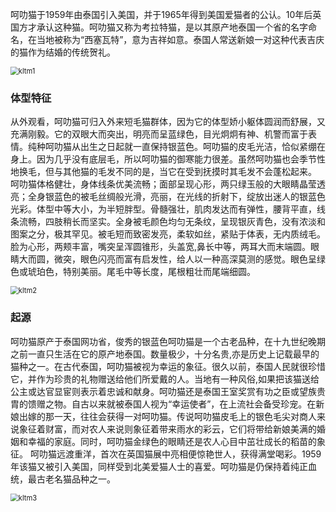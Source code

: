 呵叻猫于1959年由泰国引入美国，并于1965年得到美国爱猫者的公认。10年后英国方才承认这种猫。呵叻猫又称为考拉特猫，是以其原产地泰国一个省的名字命名，在当地被称为“西塞瓦特”，意为吉祥如意。泰国人常送新娘一对这种代表吉庆的猫作为结婚的传统贺礼。

<img src="https://cdn.jsdelivr.net/gh/six3git/six3git.github.com/images/kltm1.jpg" alt="kltm1" style="zoom:80%;" />

### 体型特征

从外观看，呵叻猫可归入外来短毛猫群体，因为它的体型娇小躯体圆润而舒展，又充满刚毅。它的双眼大而突出，明亮而呈蓝绿色，目光炯炯有神、机警而富于表情。纯种呵叻猫从出生之日起就一直保持银蓝色。呵叻猫的皮毛光洁，恰似紧绷在身上。因为几乎没有底层毛，所以呵叻猫的御寒能力很差。虽然呵叻猫也会季节性地换毛，但与其他猫的毛发不同的是，当它在受到抚摸时其毛发不会蓬松起来。
呵叻猫体格健壮，身体线条优美流畅；面部呈现心形，两只绿玉般的大眼睛晶莹透亮；全身银蓝色的被毛丝绸般光滑，亮丽，在光线的折射下，绽放出迷人的银蓝色光彩。体型中等大小，为半短胖型。骨髓强壮，肌肉发达而有弹性，腰背平直，线条流畅，四肢稍长而坚实。全身被毛颜色均匀无条纹，呈现银灰青色，没有浓淡和图案之分，极其罕见。被毛短而致密发亮，柔软如丝，紧贴于体表，无内质绒毛。脸为心形，两颊丰富，嘴突呈浑圆锥形，头盖宽,鼻长中等，两耳大而末端圆。眼睛大而圆，微突，眼色闪亮而富有启发性，给人以一种高深莫测的感觉。眼色呈绿色或琥珀色，特别美丽。尾毛中等长度，尾根粗壮而尾端细圆。

<img src="https://cdn.jsdelivr.net/gh/six3git/six3git.github.com/images/kltm2.jpg" alt="kltm2" style="zoom:80%;" />

### 起源

呵叻猫原产于泰国网功省，俊秀的银蓝色呵叻猫是一个古老品种，在十九世纪晚期之前一直只生活在它的原产地泰国。数量极少，十分名贵,亦是历史上记载最早的猫种之一。在古代泰国，呵叻猫被视为幸运的象征。很久以前，泰国人民就很珍惜它，并作为珍贵的礼物赠送给他们所爱戴的人。当地有一种风俗,如果把该猫送给公主或达官显宦则表示着忠诚和献身。呵叻猫还是泰国王室奖赏有功之臣或望族贵胄的馈赠之物。自古以来就被泰国人视为“幸运使者”，在上流社会备受珍宠。在新娘出嫁的那一天，往往会获得一对呵叻猫。传说呵叻猫皮毛上的银色毛尖对商人来说象征着财富，而对农人来说则象征着带来雨水的彩云，它们将带给新娘美满的婚姻和幸福的家庭。同时，呵叻猫金绿色的眼睛还是农人心目中茁壮成长的稻苗的象征。
呵叻猫远渡重洋，首次在英国猫展中亮相便惊艳世人，获得满堂喝彩。1959年该猫又被引入美国，同样受到北美爱猫人士的喜爱。呵叻猫是仍保持着纯正血统，最古老名猫品种之一。

<img src="https://cdn.jsdelivr.net/gh/six3git/six3git.github.com/images/kltm3.jpg" alt="kltm3" style="zoom:80%;" />